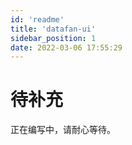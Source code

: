 ```yaml
---
id: 'readme'
title: 'datafan-ui'
sidebar_position: 1
date: 2022-03-06 17:55:29
---
```


# 待补充

正在编写中，请耐心等待。
